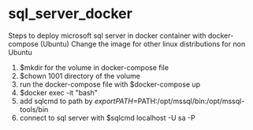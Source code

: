 # sql_server_docker
Steps to deploy microsoft sql server in docker container with docker-compose (Ubuntu)
Change the image for other linux distributions for non Ubuntu

1) $mkdir for the volume in docker-compose file
2) $chown 1001 directory of the volume
3) run the docker-compose file with $docker-compose up
4) $docker exec -it <container id> "bash"
5) add sqlcmd to path by $export PATH=$PATH:/opt/mssql/bin:/opt/mssql-tools/bin
6) connect to sql server with $sqlcmd localhost -U sa -P <the password in docker-compose file>
